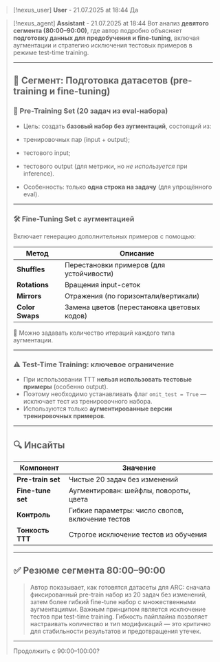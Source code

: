 >[!nexus_user] **User** - 21.07.2025 at 18:44
> Да
<!-- UID: 8da19d10-18c4-418a-8a65-94ccb77036c4 -->




>[!nexus_agent] **Assistant** - 21.07.2025 at 18:44
> Вот анализ **девятого сегмента (80:00–90:00)**, где автор подробно объясняет **подготовку данных для предобучения и fine-tuning**, включая аугментации и стратегию исключения тестовых примеров в режиме test-time training.
> 
> ---
> 
> ## 🧠 Сегмент: Подготовка датасетов (pre-training и fine-tuning)
> 
> ### 📌 Pre-Training Set (20 задач из eval-набора)
> 
> - Цель: создать **базовый набор без аугментаций**, состоящий из:
>  - тренировочных пар (input + output);
>  - тестового input;
>  - тестового output (для метрики, но *не используется* при inference).
> 
> - Особенность: только **одна строка на задачу** (для упрощённого eval).
> 
> ---
> 
> ### 🛠️ Fine-Tuning Set с аугментацией
> 
> Включает генерацию дополнительных примеров с помощью:
> 
> | Метод | Описание |
> |-------|----------|
> | **Shuffles** | Перестановки примеров (для устойчивости) |
> | **Rotations** | Вращения input-сеток |
> | **Mirrors** | Отражения (по горизонтали/вертикали) |
> | **Color Swaps** | Замена цветов (перестановка цветовых кодов) |
> 
> 🧩 Можно задавать количество итераций каждого типа аугментации.
> 
> ---
> 
> ### ⚠️ Test-Time Training: ключевое ограничение
> 
> - При использовании TTT **нельзя использовать тестовые примеры** (особенно output).
> - Поэтому необходимо устанавливать флаг `omit_test = True` — исключает тест из тренировочного набора.
> - Используются только **аугментированные версии тренировочных примеров**.
> 
> ---
> 
> ## 🔍 Инсайты
> 
> | Компонент | Значение |
> |-----------|----------|
> | **Pre-train set** | Чистые 20 задач без изменений |
> | **Fine-tune set** | Аугментирован: шейфлы, повороты, цвета |
> | **Контроль** | Гибкие параметры: число свопов, включение тестов |
> | **Тонкость TTT** | Строгое исключение тестов из обучения |
> 
> ---
> 
> ## ✅ Резюме сегмента 80:00–90:00
> 
> > Автор показывает, как готовятся датасеты для ARC: сначала фиксированный pre-train набор из 20 задач без изменений, затем более гибкий fine-tune набор с множественными аугментациями. Важным принципом является исключение тестов при test-time training. Гибкость пайплайна позволяет настраивать количество и тип модификаций — это критично для стабильности результатов и предотвращения утечек.
> 
> ---
> 
> Продолжить с 90:00–100:00?
<!-- UID: 367b4592-106a-4953-9e30-885e83706f6f -->